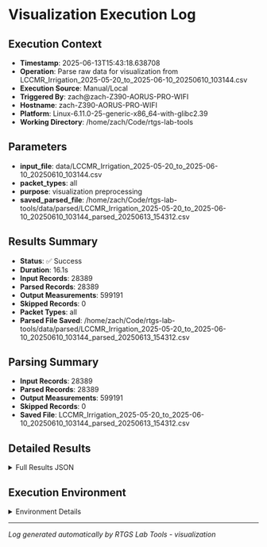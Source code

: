 # Visualization Execution Log

## Execution Context
- **Timestamp**: 2025-06-13T15:43:18.638708
- **Operation**: Parse raw data for visualization from LCCMR_Irrigation_2025-05-20_to_2025-06-10_20250610_103144.csv
- **Execution Source**: Manual/Local
- **Triggered By**: zach@zach-Z390-AORUS-PRO-WIFI
- **Hostname**: zach-Z390-AORUS-PRO-WIFI
- **Platform**: Linux-6.11.0-25-generic-x86_64-with-glibc2.39
- **Working Directory**: /home/zach/Code/rtgs-lab-tools

## Parameters
- **input_file**: data/LCCMR_Irrigation_2025-05-20_to_2025-06-10_20250610_103144.csv
- **packet_types**: all
- **purpose**: visualization preprocessing
- **saved_parsed_file**: /home/zach/Code/rtgs-lab-tools/data/parsed/LCCMR_Irrigation_2025-05-20_to_2025-06-10_20250610_103144_parsed_20250613_154312.csv

## Results Summary
- **Status**: ✅ Success
- **Duration**: 16.1s
- **Input Records**: 28389
- **Parsed Records**: 28389
- **Output Measurements**: 599191
- **Skipped Records**: 0
- **Packet Types**: all
- **Parsed File Saved**: /home/zach/Code/rtgs-lab-tools/data/parsed/LCCMR_Irrigation_2025-05-20_to_2025-06-10_20250610_103144_parsed_20250613_154312.csv

## Parsing Summary
- **Input Records**: 28389
- **Parsed Records**: 28389
- **Output Measurements**: 599191
- **Skipped Records**: 0
- **Saved File**: LCCMR_Irrigation_2025-05-20_to_2025-06-10_20250610_103144_parsed_20250613_154312.csv

## Detailed Results
<details>
<summary>Full Results JSON</summary>

```json
{
  "success": true,
  "input_records": 28389,
  "parsed_records": 28389,
  "output_measurements": 599191,
  "skipped_records": 0,
  "packet_types": "all",
  "parsed_file_saved": "/home/zach/Code/rtgs-lab-tools/data/parsed/LCCMR_Irrigation_2025-05-20_to_2025-06-10_20250610_103144_parsed_20250613_154312.csv",
  "start_time": "2025-06-13T15:43:02.542705",
  "end_time": "2025-06-13T15:43:18.638699"
}
```
</details>

## Execution Environment
<details>
<summary>Environment Details</summary>

```json
{
  "timestamp": "2025-06-13T15:43:18.638708",
  "user": "zach",
  "hostname": "zach-Z390-AORUS-PRO-WIFI",
  "platform": "Linux-6.11.0-25-generic-x86_64-with-glibc2.39",
  "python_version": "3.12.3",
  "working_directory": "/home/zach/Code/rtgs-lab-tools",
  "script_path": "/home/zach/Code/rtgs-lab-tools/src/rtgs_lab_tools/visualization/data_utils.py",
  "tool_name": "visualization",
  "environment_variables": {
    "CI": "false",
    "GITHUB_ACTIONS": "false",
    "GITHUB_ACTOR": null,
    "GITHUB_WORKFLOW": null,
    "GITHUB_RUN_ID": null,
    "MCP_SESSION": "false",
    "MCP_USER": null
  },
  "execution_source": "Manual/Local",
  "triggered_by": "zach@zach-Z390-AORUS-PRO-WIFI"
}
```
</details>

---
*Log generated automatically by RTGS Lab Tools - visualization*
